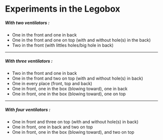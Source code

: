 # Experiments in the Legobox


##### With two ventilators :
  * One in the front and one in back
  * One in the front and one on top (with and without hole(s) in the back)
  * Two in the front (with littles holes/big hole in back)

 ---------------  

##### With three ventilators :
  * Two in the front and one in back
  * One in the front and two on top (with and without hole(s) in back)
  * One in every place (front, top and back)
  * One in front, one in the box (blowing toward), one in back
  * One in front, one in the box (blowing toward), one on top

-----------------

##### With four ventilators :
  * One in front and three on top (with and without hole(s) in back)
  * One in front, one in back and two on top
  * One in front, one in the box (blowing toward), and two on top